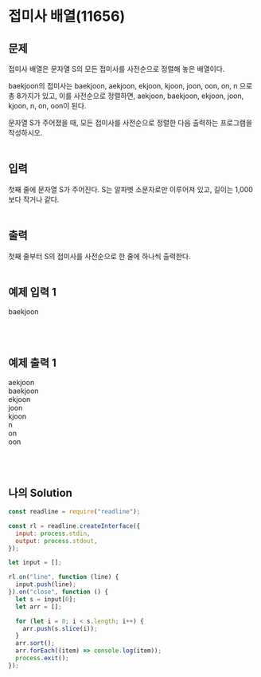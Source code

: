 # 접미사 배열(11656)

## 문제

접미사 배열은 문자열 S의 모든 접미사를 사전순으로 정렬해 놓은 배열이다.

baekjoon의 접미사는 baekjoon, aekjoon, ekjoon, kjoon, joon, oon, on, n 으로 총 8가지가 있고, 이를 사전순으로 정렬하면, aekjoon, baekjoon, ekjoon, joon, kjoon, n, on, oon이 된다.

문자열 S가 주어졌을 때, 모든 접미사를 사전순으로 정렬한 다음 출력하는 프로그램을 작성하시오.
<br/>
<br/>

## 입력

첫째 줄에 문자열 S가 주어진다. S는 알파벳 소문자로만 이루어져 있고, 길이는 1,000보다 작거나 같다.
<br/>
<br/>

## 출력

첫째 줄부터 S의 접미사를 사전순으로 한 줄에 하나씩 출력한다.
<br/>
<br/>

## 예제 입력 1
baekjoon

<br/>
<br/>

## 예제 출력 1

aekjoon<br/>
baekjoon<br/>
ekjoon<br/>
joon<br/>
kjoon<br/>
n<br/>
on<br/>
oon

<br/>
<br/>


## 나의 Solution

```javascript
const readline = require("readline");

const rl = readline.createInterface({
  input: process.stdin,
  output: process.stdout,
});

let input = [];

rl.on("line", function (line) {
  input.push(line);
}).on("close", function () {
  let s = input[0];
  let arr = [];

  for (let i = 0; i < s.length; i++) {
    arr.push(s.slice(i));
  }
  arr.sort();
  arr.forEach((item) => console.log(item));
  process.exit();
});

```
